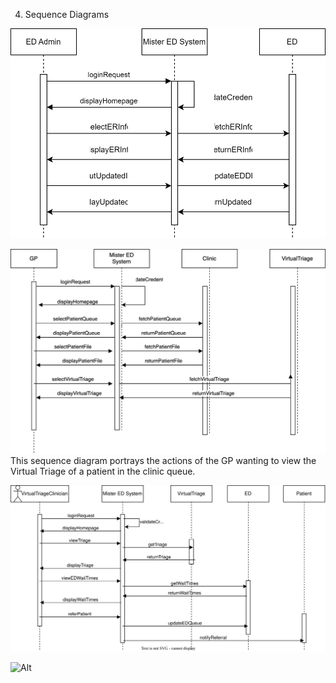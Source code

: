 

4. Sequence Diagrams


![Alt](EDAdminSequenceDiagram.drawio.svg)

![Alt](GPSequenceDiagram.drawio.svg) 
This sequence diagram portrays the actions of the GP wanting to view the Virtual Triage of a patient in the clinic queue.

![Alt](ClinicianSequence.svg)


![Alt](Sequence_Patient1.svg)
